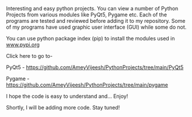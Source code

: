 Interesting and easy python projects. You can view a number of Python Projects from various modules like PyQt5, Pygame etc.
Each of the programs are tested and reviewed before adding it to my repository.
Some of my programs have used graphic user interface (GUI) while some do not. 

You can use python package index (pip) to install the modules used in www.pypi.org

Click here to go to- 

PyQt5 - https://github.com/AmeyVijeesh/PythonProjects/tree/main/PyQt5

Pygame - https://github.com/AmeyVijeesh/PythonProjects/tree/main/pygame

I hope the code is easy to understand and... Enjoy!

Shortly, I will be adding more code. Stay tuned!
